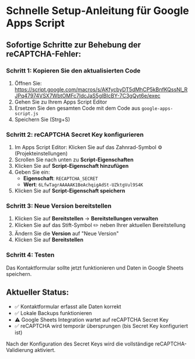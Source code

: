# Schnelle Setup-Anleitung für Google Apps Script

## Sofortige Schritte zur Behebung der reCAPTCHA-Fehler:

### Schritt 1: Kopieren Sie den aktualisierten Code
1. Öffnen Sie: https://script.google.com/macros/s/AKfycbyDT5dMhCP5kBnfKQssNI_RJPq47974VSX7WbtOMFc7ldcJaS5gIBIcBY-7C3gQyt6e/exec
2. Gehen Sie zu Ihrem Apps Script Editor
3. Ersetzen Sie den gesamten Code mit dem Code aus `google-apps-script.js`
4. Speichern Sie (Strg+S)

### Schritt 2: reCAPTCHA Secret Key konfigurieren
1. Im Apps Script Editor: Klicken Sie auf das Zahnrad-Symbol ⚙️ (Projekteinstellungen)
2. Scrollen Sie nach unten zu **Script-Eigenschaften**
3. Klicken Sie auf **Script-Eigenschaft hinzufügen**
4. Geben Sie ein:
   - **Eigenschaft**: `RECAPTCHA_SECRET`
   - **Wert**: `6LfwTagrAAAAAK1BeAchqigAdSt-UZktgVul9S4K`
5. Klicken Sie auf **Script-Eigenschaft speichern**

### Schritt 3: Neue Version bereitstellen
1. Klicken Sie auf **Bereitstellen** → **Bereitstellungen verwalten**
2. Klicken Sie auf das Stift-Symbol ✏️ neben Ihrer aktuellen Bereitstellung
3. Ändern Sie die **Version** auf "Neue Version"
4. Klicken Sie auf **Bereitstellen**

### Schritt 4: Testen
Das Kontaktformular sollte jetzt funktionieren und Daten in Google Sheets speichern.

## Aktueller Status:
- ✅ Kontaktformular erfasst alle Daten korrekt
- ✅ Lokale Backups funktionieren
- ⚠️ Google Sheets Integration wartet auf reCAPTCHA Secret Key
- ✅ reCAPTCHA wird temporär übersprungen (bis Secret Key konfiguriert ist)

Nach der Konfiguration des Secret Keys wird die vollständige reCAPTCHA-Validierung aktiviert.
